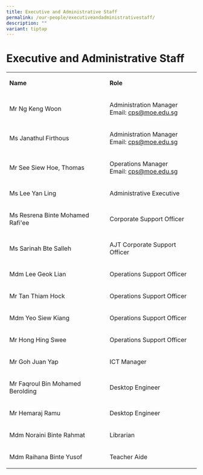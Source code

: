 ```yaml
---
title: Executive and Administrative Staff
permalink: /our-people/executiveandadministrativestaff/
description: ""
variant: tiptap
---
```

<h1>Executive and Administrative Staff</h1>
<table style="minWidth: 50px">
<colgroup>
<col>
<col>
</colgroup>
<tbody>
<tr>
<td rowspan="1" colspan="1">
<p><strong>Name</strong>
</p>
</td>
<td rowspan="1" colspan="1">
<p><strong>Role</strong>
</p>
</td>
</tr>
<tr>
<td rowspan="1" colspan="1">
<p>Mr Ng Keng Woon</p>
</td>
<td rowspan="1" colspan="1">
<p>Administration Manager
<br>Email: <a href="mailto:cps@moe.edu.sg" rel="noopener noreferrer nofollow" target="_blank">cps@moe.edu.sg</a>
</p>
</td>
</tr>
<tr>
<td rowspan="1" colspan="1">
<p>Ms Janathul Firthous</p>
</td>
<td rowspan="1" colspan="1">
<p>Administration Manager
<br>Email: <a href="mailto:cps@moe.edu.sg" rel="noopener noreferrer nofollow" target="_blank">cps@moe.edu.sg</a>
</p>
</td>
</tr>
<tr>
<td rowspan="1" colspan="1">
<p>Mr See Siew Hoe, Thomas</p>
</td>
<td rowspan="1" colspan="1">
<p>Operations Manager
<br>Email: <a href="mailto:cps@moe.edu.sg" rel="noopener noreferrer nofollow" target="_blank">cps@moe.edu.sg</a>
</p>
</td>
</tr>
<tr>
<td rowspan="1" colspan="1">
<p>Ms Lee Yan Ling</p>
</td>
<td rowspan="1" colspan="1">
<p>Administrative Executive</p>
</td>
</tr>
<tr>
<td rowspan="1" colspan="1">
<p>Ms Resrena Binte Mohamed Rafi'ee</p>
</td>
<td rowspan="1" colspan="1">
<p>Corporate Support Officer</p>
</td>
</tr>
<tr>
<td rowspan="1" colspan="1">
<p>Ms Sarinah Bte Salleh</p>
</td>
<td rowspan="1" colspan="1">
<p>AJT Corporate Support Officer</p>
</td>
</tr>
<tr>
<td rowspan="1" colspan="1">
<p>Mdm Lee Geok Lian</p>
</td>
<td rowspan="1" colspan="1">
<p>Operations Support Officer</p>
</td>
</tr>
<tr>
<td rowspan="1" colspan="1">
<p>Mr Tan Thiam Hock</p>
</td>
<td rowspan="1" colspan="1">
<p>Operations Support Officer</p>
</td>
</tr>
<tr>
<td rowspan="1" colspan="1">
<p>Mdm Yeo Siew Kiang</p>
</td>
<td rowspan="1" colspan="1">
<p>Operations Support Officer</p>
</td>
</tr>
<tr>
<td rowspan="1" colspan="1">
<p>Mr Hong Hing Swee</p>
</td>
<td rowspan="1" colspan="1">
<p>Operations Support Officer</p>
</td>
</tr>
<tr>
<td rowspan="1" colspan="1">
<p>Mr Goh Juan Yap</p>
</td>
<td rowspan="1" colspan="1">
<p>ICT Manager</p>
</td>
</tr>
<tr>
<td rowspan="1" colspan="1">
<p>Mr Faqroul Bin Mohamed Berolding</p>
</td>
<td rowspan="1" colspan="1">
<p>Desktop Engineer</p>
</td>
</tr>
<tr>
<td rowspan="1" colspan="1">
<p>Mr Hemaraj Ramu</p>
</td>
<td rowspan="1" colspan="1">
<p>Desktop Engineer</p>
</td>
</tr>
<tr>
<td rowspan="1" colspan="1">
<p>Mdm Noraini Binte Rahmat</p>
</td>
<td rowspan="1" colspan="1">
<p>Librarian</p>
</td>
</tr>
<tr>
<td rowspan="1" colspan="1">
<p>Mdm Raihana Binte Yusof</p>
</td>
<td rowspan="1" colspan="1">
<p>Teacher Aide</p>
</td>
</tr>
</tbody>
</table>
<p></p>